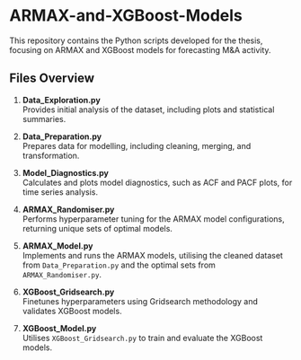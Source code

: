 # ARMAX-and-XGBoost-Models

This repository contains the Python scripts developed for the thesis, focusing on ARMAX and XGBoost models for forecasting M&A activity.

## Files Overview

1. **Data_Exploration.py**  
   Provides initial analysis of the dataset, including plots and statistical summaries.

2. **Data_Preparation.py**  
   Prepares data for modelling, including cleaning, merging, and transformation.

3. **Model_Diagnostics.py**  
   Calculates and plots model diagnostics, such as ACF and PACF plots, for time series analysis.

4. **ARMAX_Randomiser.py**  
   Performs hyperparameter tuning for the ARMAX model configurations, returning unique sets of optimal models.

5. **ARMAX_Model.py**  
   Implements and runs the ARMAX models, utilising the cleaned dataset from `Data_Preparation.py` and the optimal sets from `ARMAX_Randomiser.py`.

6. **XGBoost_Gridsearch.py**  
   Finetunes hyperparameters using Gridsearch methodology and validates XGBoost models.

7. **XGBoost_Model.py**  
   Utilises `XGBoost_Gridsearch.py` to train and evaluate the XGBoost models.
